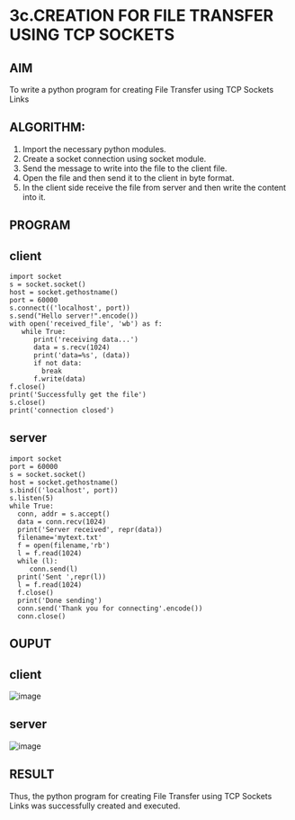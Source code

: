 # 3c.CREATION FOR FILE TRANSFER USING TCP SOCKETS
## AIM
To write a python program for creating File Transfer using TCP Sockets Links
## ALGORITHM:
1. Import the necessary python modules.
2. Create a socket connection using socket module.
3. Send the message to write into the file to the client file.
4. Open the file and then send it to the client in byte format.
5. In the client side receive the file from server and then write the content into it.
## PROGRAM
## client
```
import socket
s = socket.socket()
host = socket.gethostname()
port = 60000
s.connect(('localhost', port))
s.send("Hello server!".encode())
with open('received_file', 'wb') as f:
   while True:
      print('receiving data...')
      data = s.recv(1024)
      print('data=%s', (data))
      if not data:
        break
      f.write(data)
f.close()
print('Successfully get the file')
s.close()
print('connection closed')
```
## server
```
import socket 
port = 60000 
s = socket.socket() 
host = socket.gethostname() 
s.bind(('localhost', port)) 
s.listen(5) 
while True:
  conn, addr = s.accept() 
  data = conn.recv(1024)
  print('Server received', repr(data))
  filename='mytext.txt'
  f = open(filename,'rb')
  l = f.read(1024)
  while (l):
     conn.send(l)
  print('Sent ',repr(l))
  l = f.read(1024)
  f.close()
  print('Done sending')
  conn.send('Thank you for connecting'.encode())
  conn.close()
```
## OUPUT
## client
![image](https://github.com/iniyasri4464/3c.FILE_TRANSFER_USING_TCP_SOCKETS/assets/152419072/d4f74fd1-f802-459d-94c0-6ec89be675a4)
## server
![image](https://github.com/iniyasri4464/3c.FILE_TRANSFER_USING_TCP_SOCKETS/assets/152419072/8a3cf674-f751-4b6b-ad9d-e79f040a9eed)


## RESULT
Thus, the python program for creating File Transfer using TCP Sockets Links was 
successfully created and executed.
